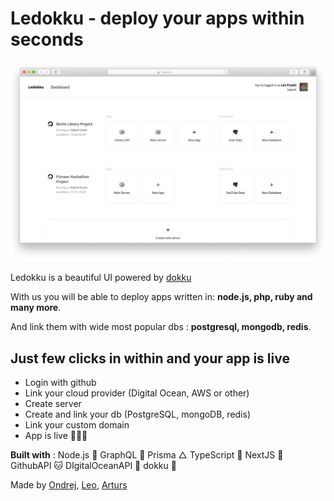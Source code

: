 # Ledokku - deploy your apps within seconds

![Dashboard](/images/Dashboard.png)

Ledokku is a beautiful UI powered by [dokku]("dokku")  

With us you will be able to deploy apps written in:
**node.js, php, ruby and many more**.

And link them with wide most popular dbs : **postgresql, mongodb, redis**. 

## Just few clicks in within and your app is live
 - Login with github
 - Link your cloud provider (Digital Ocean, AWS or other) 
 - Create server
 - Create and link your db (PostgreSQL, mongoDB, redis)
 - Link your custom domain
 - App is live 🎉🎉🎉
 

**Built with** :
Node.js 💚
GraphQL 💓
Prisma △
TypeScript 💙
NextJS 🖤
GithubAPI 🐱
DIgitalOceanAPI 🌊
dokku 🐳
 
 Made by 
 [Ondrej](https://github.com/orgs/ledokku/people/bartaxyz),
 [Leo](https://github.com/orgs/ledokku/people/pradel),
 [Arturs](https://github.com/orgs/ledokku/people/Akirtovskis)
